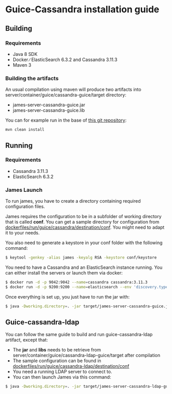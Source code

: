 # Guice-Cassandra installation guide

## Building

### Requirements

 - Java 8 SDK
 - Docker ∕ ElasticSearch 6.3.2 and Cassandra 3.11.3
 - Maven 3

### Building the artifacts

An usual compilation using maven will produce two artifacts into server/container/guice/cassandra-guice/target directory:

 * james-server-cassandra-guice.jar
 * james-server-cassandra-guice.lib

You can for example run in the base of [this git repository](https://github.com/apache/james-project):

```
mvn clean install
```

## Running

### Requirements

 * Cassandra 3.11.3
 * ElasticSearch 6.3.2

### James Launch

To run james, you have to create a directory containing required configuration files.

James requires the configuration to be in a subfolder of working directory that is called **conf**. You can get a sample
directory for configuration from
[dockerfiles/run/guice/cassandra/destination/conf](https://github.com/apache/james-project/tree/master/dockerfiles/run/guice/cassandra/destination/conf). You might need to adapt it to your needs.

You also need to generate a keystore in your conf folder with the following command:

```bash
$ keytool -genkey -alias james -keyalg RSA -keystore conf/keystore
```

You need to have a Cassandra and an ElasticSearch instance running. You can either install the servers or launch them via docker:

```bash
$ docker run -d -p 9042:9042 --name=cassandra cassandra:3.11.3
$ docker run -d -p 9200:9200 --name=elasticsearch --env 'discovery.type=single-node' docker.elastic.co/elasticsearch/elasticsearch:6.3.2
```

Once everything is set up, you just have to run the jar with:

```bash
$ java -Dworking.directory=. -jar target/james-server-cassandra-guice.jar
```

## Guice-cassandra-ldap

You can follow the same guide to build and run guice-cassandra-ldap artifact, except that:
 - The **jar** and **libs** needs to be retrieve from server/container/guice/cassandra-ldap-guice/target after compilation
 - The sample configuration can be found in [dockerfiles/run/guice/cassandra-ldap/destination/conf](https://github.com/apache/james-project/tree/master/dockerfiles/run/guice/cassandra-ldap/destination/conf)
 - You need a running LDAP server to connect to.
 - You can then launch James via this command:

```bash
$ java -Dworking.directory=. -jar target/james-server-cassandra-ldap-guice.jar
```
